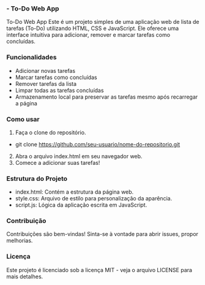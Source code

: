 ### - To-Do Web App

To-Do Web App
Este é um projeto simples de uma aplicação web de lista de tarefas (To-Do) utilizando HTML, CSS e JavaScript. Ele oferece uma interface intuitiva para adicionar, remover e marcar tarefas como concluídas.


### Funcionalidades

- Adicionar novas tarefas
- Marcar tarefas como concluídas
- Remover tarefas da lista
- Limpar todas as tarefas concluídas
- Armazenamento local para preservar as tarefas mesmo após recarregar a página


### Como usar

1. Faça o clone do repositório.

  - git clone https://github.com/seu-usuario/nome-do-repositorio.git

2. Abra o arquivo index.html em seu navegador web.
3. Comece a adicionar suas tarefas!

### Estrutura do Projeto

- index.html: Contém a estrutura da página web.
- style.css: Arquivo de estilo para personalização da aparência.
- script.js: Lógica da aplicação escrita em JavaScript.


### Contribuição

Contribuições são bem-vindas! Sinta-se à vontade para abrir issues, propor melhorias.


### Licença
Este projeto é licenciado sob a licença MIT - veja o arquivo LICENSE para mais detalhes.
